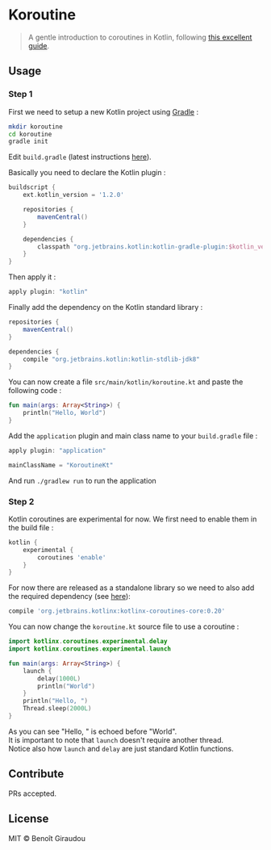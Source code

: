 # Koroutine

> A gentle introduction to coroutines in Kotlin, following [this excellent guide](https://github.com/Kotlin/kotlinx.coroutines/blob/master/coroutines-guide.md).

## Usage

### Step 1

First we need to setup a new Kotlin project using [Gradle](https://www.gradle.org) :

```bash
mkdir koroutine
cd koroutine
gradle init
```

Edit `build.gradle` (latest instructions [here](https://kotlinlang.org/docs/reference/using-gradle.html)).  

Basically you need to declare the Kotlin plugin :

```groovy
buildscript {
    ext.kotlin_version = '1.2.0'

    repositories {
        mavenCentral()
    }

    dependencies {
        classpath "org.jetbrains.kotlin:kotlin-gradle-plugin:$kotlin_version"
    }
}
```

Then apply it :

```groovy
apply plugin: "kotlin"
```

Finally add the dependency on the Kotlin standard library :

```groovy
repositories {
    mavenCentral()
}

dependencies {
    compile "org.jetbrains.kotlin:kotlin-stdlib-jdk8"
}
```

You can now create a file `src/main/kotlin/koroutine.kt` and paste the following code :

```kotlin
fun main(args: Array<String>) {
    println("Hello, World")
}
```

Add the `application` plugin and main class name to your `build.gradle` file :

```groovy
apply plugin: "application"

mainClassName = "KoroutineKt"
```

And run `./gradlew run` to run the application

### Step 2

Kotlin coroutines are experimental for now. We first need to enable them in the build file :

```groovy
kotlin {
    experimental {
        coroutines 'enable'
    }
}
```

For now there are released as a standalone library so we need to also add the required dependency (see [here](https://github.com/Kotlin/kotlinx.coroutines#gradle)):

```groovy
compile 'org.jetbrains.kotlinx:kotlinx-coroutines-core:0.20'
``` 

You can now change the `koroutine.kt` source file to use a coroutine :

```kotlin
import kotlinx.coroutines.experimental.delay
import kotlinx.coroutines.experimental.launch

fun main(args: Array<String>) {
    launch {
        delay(1000L)
        println("World")
    }
    println("Hello, ")
    Thread.sleep(2000L)
}
```

As you can see "Hello, " is echoed before "World".  
It is important to note that `launch` doesn't require another thread.  
Notice also how `launch` and `delay` are just standard Kotlin functions.

## Contribute

PRs accepted.

## License

MIT © Benoît Giraudou
